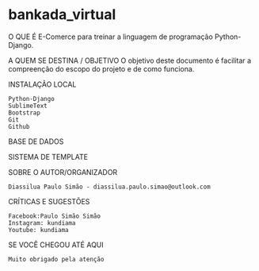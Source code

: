 # bankada_virtual

O QUE É
	E-Comerce para treinar a linguagem de programação Python-Django.

A QUEM SE DESTINA / OBJETIVO
	O objetivo deste documento é facilitar a compreenção do escopo do projeto e de como funciona.

INSTALAÇÃO LOCAL

	Python-Django
	SublimeText
	Bootstrap
	Git
	Github

BASE DE DADOS

SISTEMA DE TEMPLATE


SOBRE O AUTOR/ORGANIZADOR

	Diassilua Paulo Simão - diassilua.paulo.simao@outlook.com
	
CRÍTICAS E SUGESTÕES 
	
	Facebook:Paulo Simão Simão 
	Instagram: kundiama
	Youtube: kundiama

SE VOCÊ CHEGOU ATÉ AQUI
	
	Muito obrigado pela atenção
